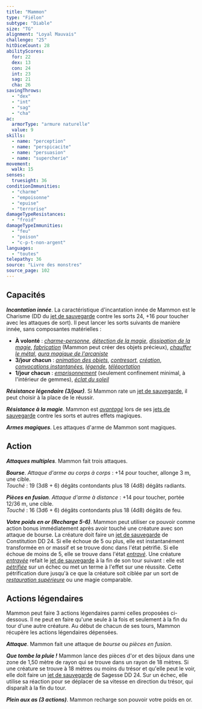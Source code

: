 ```yaml
---
title: "Mammon"
type: "Fiélon"
subtype: "Diable"
size: "TG"
alignment: "Loyal Mauvais"
challenge: "25"
hitDiceCount: 28
abilityScores:
  for: 22
  dex: 13
  con: 24
  int: 23
  sag: 21
  cha: 26
savingThrows:
  - "dex"
  - "int"
  - "sag"
  - "cha"
ac:
  armorType: "armure naturelle"
  value: 9
skills:
  - name: "perception"
  - name: "perspicacite"
  - name: "persuasion"
  - name: "supercherie"
movement:
  walk: 15
senses:
  truesight: 36
conditionImmunities:
  - "charme"
  - "empoisonne"
  - "epuise"
  - "terrorise"
damageTypeResistances:
  - "froid"
damageTypeImmunities:
  - "feu"
  - "poison"
  - "c-p-t-non-argent"
languages:
  - "toutes"
telepathy: 36
source: "Livre des monstres"
source_page: 102
---
```

## Capacités
_**Incantation innée**_. La caractéristique d'incantation innée de Mammon est le Charisme (DD du [jet de sauvegarde](/utiliser-les-caracteristiques/#jets-de-sauvegarde) contre les sorts 24, +16 pour toucher avec les attaques de sort). Il peut lancer les sorts suivants de manière innée, sans composantes matérielles :
* **À volonté** : [_charme-personne_](/grimoire/charme-personne/), [_détection de la magie_](/grimoire/detection-de-la-magie/), [_dissipation de la magie_](/grimoire/dissipation-de-la-magie/), [_fabrication_](/grimoire/fabrication/) (Mammon peut créer des objets précieux), [_chauffer le métal_](/grimoire/chauffer-le-metal/), [_aura magique de l'arcaniste_](/grimoire/aura-magique-de-l-arcaniste/)
* **3/jour chacun** : [_animation des objets_](/grimoire/animation-des-objets/), [_contresort_](/grimoire/contresort/), [_création_](/grimoire/creation/), [_convocations instantanées_](/grimoire/convocations-instantanees/), [_légende_](/grimoire/legende/), [_téléportation_](/grimoire/teleportation/)
* **1/jour chacun** : [_emprisonnement_](/grimoire/emprisonnement/) (seulement confinement minimal, à l'intérieur de gemmes), [_éclat du soleil_](/grimoire/eclat-du-soleil/)

_**Résistance légendaire (3/jour)**_. Si Mammon rate un [jet de sauvegarde](/utiliser-les-caracteristiques/#jets-de-sauvegarde), il peut choisir à la place de le réussir.

_**Résistance à la magie**_. Mammon est [_avantagé_](/utiliser-les-caracteristiques/#avantage-et-desavantage) lors de ses [jets de sauvegarde](/utiliser-les-caracteristiques/#jets-de-sauvegarde) contre les sorts et autres effets magiques.

_**Armes magiques**_. Les attaques d'arme de Mammon sont magiques.

## Action
_**Attaques multiples**_. Mammon fait trois attaques.

_**Bourse**_. _Attaque d'arme au corps à corps_ : +14 pour toucher, allonge 3 m, une cible.  
_Touché_ : 19 (3d8 + 6) dégâts contondants plus 18 (4d8) dégâts radiants.

_**Pièces en fusion**_. _Attaque d'arme à distance_ : +14 pour toucher, portée 12/36 m, une cible.  
_Touché_ : 16 (3d6 + 6) dégâts contondants plus 18 (4d8) dégâts de feu.

_**Votre poids en or (Recharge 5-6)**_. Mammon peut utiliser ce pouvoir comme action bonus immédiatement après avoir touché une créature avec son attaque de bourse. La créature doit faire un [jet de sauvegarde](/utiliser-les-caracteristiques/#jets-de-sauvegarde) de Constitution DD 24. Si elle échoue de 5 ou plus, elle est instantanément transformée en or massif et se trouve donc dans l'état pétrifié. Si elle échoue de moins de 5, elle se trouve dans l'état [_entravé_](/gerer-la-sante-du-personnage/#entrave). Une créature [_entravée_](/gerer-la-sante-du-personnage/#entrave) refait le [jet de sauvegarde](/utiliser-les-caracteristiques/#jets-de-sauvegarde) à la fin de son tour suivant : elle est [_pétrifiée_](/gerer-la-sante-du-personnage/#petrifie) sur un échec ou met un terme à l'effet sur une réussite. Cette pétrification dure jusqu'à ce que la créature soit ciblée par un sort de [_restauration supérieure_](/grimoire/restauration-superieure/) ou une magie comparable.

## Actions légendaires
Mammon peut faire 3 actions légendaires parmi celles proposées ci-dessous. Il ne peut en faire qu'une seule à la fois et seulement à la fin du tour d'une autre créature. Au début de chacun de ses tours, Mammon récupère les actions légendaires dépensées.

_**Attaque**_. Mammon fait une attaque de _bourse_ ou _pièces en fusion_.

_**Que tombe la pluie !**_ Mammon lance des pièces d'or et des bijoux dans une zone de 1,50 mètre de rayon qui se trouve dans un rayon de 18 mètres. Si une créature se trouve à 18 mètres ou moins du trésor et qu'elle peut le voir, elle doit faire un [jet de sauvegarde](/utiliser-les-caracteristiques/#jets-de-sauvegarde) de Sagesse DD 24. Sur un échec, elle utilise sa réaction pour se déplacer de sa vitesse en direction du trésor, qui disparaît à la fin du tour.

_**Plein aux as (3 actions)**_. Mammon recharge son pouvoir votre poids en or.
